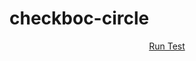 # checkboc-circle

<p align="center">
  <a href="https://ntdat104.github.io/checkbox-circle">Run Test</a>   
</p>
